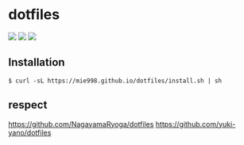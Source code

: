 # dotfiles

![](https://github.com/mie998/dotfiles/workflows/Ubuntu/badge.svg)
![](https://github.com/mie998/dotfiles/workflows/macOS/badge.svg)
![](https://github.com/mie998/dotfiles/workflows/Lint/badge.svg)

## Installation

```shell
$ curl -sL https://mie998.github.io/dotfiles/install.sh | sh
```

## respect
https://github.com/NagayamaRyoga/dotfiles
https://github.com/yuki-yano/dotfiles

